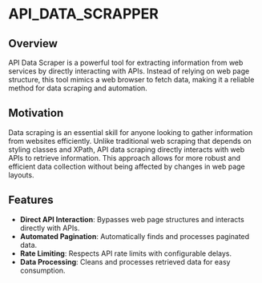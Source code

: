 ﻿# API_DATA_SCRAPPER

## Overview

API Data Scraper is a powerful tool for extracting information from web services by directly interacting with APIs. Instead of relying on web page structure, this tool mimics a web browser to fetch data, making it a reliable method for data scraping and automation.

## Motivation

Data scraping is an essential skill for anyone looking to gather information from websites efficiently. Unlike traditional web scraping that depends on styling classes and XPath, API data scraping directly interacts with web APIs to retrieve information. This approach allows for more robust and efficient data collection without being affected by changes in web page layouts.

## Features

- **Direct API Interaction**: Bypasses web page structures and interacts directly with APIs.
- **Automated Pagination**: Automatically finds and processes paginated data.
- **Rate Limiting**: Respects API rate limits with configurable delays.
- **Data Processing**: Cleans and processes retrieved data for easy consumption.
